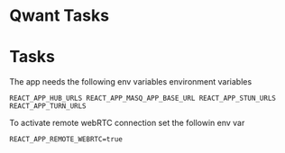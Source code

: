 # Qwant Tasks

# Tasks

The app needs the following env variables environment variables

`
REACT_APP_HUB_URLS
REACT_APP_MASQ_APP_BASE_URL
REACT_APP_STUN_URLS
REACT_APP_TURN_URLS
`


To activate remote webRTC connection set the followin env var

`
REACT_APP_REMOTE_WEBRTC=true
`
